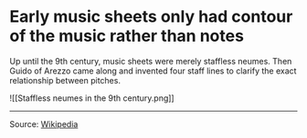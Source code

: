 # Early music sheets only had contour of the music rather than notes

Up until the 9th century, music sheets were merely staffless neumes. Then Guido of Arezzo came along and invented four staff lines to clarify the exact relationship between pitches.

![[Staffless neumes in the 9th century.png]]

---

Source: [Wikipedia](https://en.wikipedia.org/wiki/Neume#Western_plainchant)